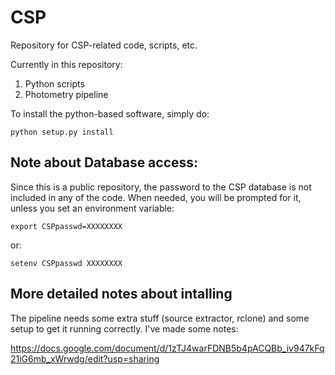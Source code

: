 # CSP
Repository for CSP-related code, scripts, etc.

Currently in this repository:

1. Python scripts
2. Photometry pipeline

To install the python-based software, simply do:
   
`python setup.py install`

## Note about Database access:

Since this is a public repository, the password to the CSP database is not
included in any of the code. When needed, you will be prompted for it, 
unless you set an environment variable:

`export CSPpasswd=XXXXXXXX`

or:

`setenv CSPpasswd XXXXXXXX`

## More detailed notes about intalling

The pipeline needs some extra stuff (source extractor, rclone) and some setup
to get it running correctly. I've made some notes:

https://docs.google.com/document/d/1zTJ4warFDNB5b4pACQBb_iv947kFq21iG6mb_xWrwdg/edit?usp=sharing
